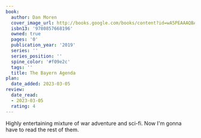 ```yaml
---
book:
  author: Dan Moren
  cover_image_url: http://books.google.com/books/content?id=wA5PEAAAQBAJ&printsec=frontcover&img=1&zoom=1&source=gbs_api
  isbn13: '9780857668196'
  owned: true
  pages: '0'
  publication_year: '2019'
  series: ''
  series_position: ''
  spine_color: '#f09e2c'
  tags: ''
  title: The Bayern Agenda
plan:
  date_added: 2023-03-05
review:
  date_read:
  - 2023-03-05
  rating: 4
---
```

Highly entertaining mixture of war adventure and sci-fi. Now I'm gonna have to read the rest of them.
